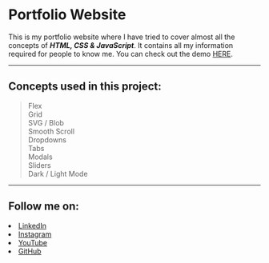 # Portfolio Website
This is my portfolio website where I have tried to cover almost all the concepts of <b><i>HTML, CSS &amp; JavaScript</i></b>. It contains all my information required for people to know me.
You can check out the demo <a href="https://git.io/Juqzo">HERE</a>.
***
## Concepts used in this project: ##
> Flex <br>
> Grid <br>
> SVG / Blob <br>
> Smooth Scroll <br>
> Dropdowns <br>
> Tabs <br>
> Modals <br>
> Sliders <br>
> Dark / Light Mode <br>
***
## Follow me on: ##
  <li><a href="https://www.linkedin.com/in/rushabh-koradia/">LinkedIn</a>
  <li><a href="https://www.instagram.com/fusiancode/">Instagram</a>
  <li><a href="https://youtube.com/fusiancode?sub_confirmation=1">YouTube</a>
  <li><a href="https://github.com/rushabhkoradia/">GitHub</a>
